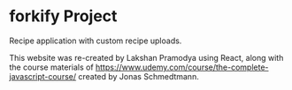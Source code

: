 # forkify Project

Recipe application with custom recipe uploads.

This website was re-created by Lakshan Pramodya using React, along with the course materials of https://www.udemy.com/course/the-complete-javascript-course/ created by Jonas Schmedtmann.
